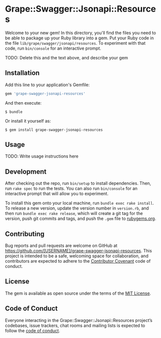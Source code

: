 # Grape::Swagger::Jsonapi::Resources

Welcome to your new gem! In this directory, you'll find the files you need to be able to package up your Ruby library into a gem. Put your Ruby code in the file `lib/grape/swagger/jsonapi/resources`. To experiment with that code, run `bin/console` for an interactive prompt.

TODO: Delete this and the text above, and describe your gem

## Installation

Add this line to your application's Gemfile:

```ruby
gem 'grape-swagger-jsonapi-resources'
```

And then execute:

    $ bundle

Or install it yourself as:

    $ gem install grape-swagger-jsonapi-resources

## Usage

TODO: Write usage instructions here

## Development

After checking out the repo, run `bin/setup` to install dependencies. Then, run `rake spec` to run the tests. You can also run `bin/console` for an interactive prompt that will allow you to experiment.

To install this gem onto your local machine, run `bundle exec rake install`. To release a new version, update the version number in `version.rb`, and then run `bundle exec rake release`, which will create a git tag for the version, push git commits and tags, and push the `.gem` file to [rubygems.org](https://rubygems.org).

## Contributing

Bug reports and pull requests are welcome on GitHub at https://github.com/[USERNAME]/grape-swagger-jsonapi-resources. This project is intended to be a safe, welcoming space for collaboration, and contributors are expected to adhere to the [Contributor Covenant](http://contributor-covenant.org) code of conduct.

## License

The gem is available as open source under the terms of the [MIT License](https://opensource.org/licenses/MIT).

## Code of Conduct

Everyone interacting in the Grape::Swagger::Jsonapi::Resources project’s codebases, issue trackers, chat rooms and mailing lists is expected to follow the [code of conduct](https://github.com/[USERNAME]/grape-swagger-jsonapi-resources/blob/master/CODE_OF_CONDUCT.md).
